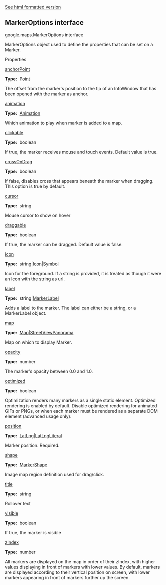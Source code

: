 [See html formatted version](https://huasofoundries.github.io/google-maps-documentation/MarkerOptions.html)


MarkerOptions interface
-----------------------

google.maps.MarkerOptions interface

MarkerOptions object used to define the properties that can be set on a Marker.

Properties

[anchorPoint](#MarkerOptions.anchorPoint)

**Type:**  [Point](Point.md)

The offset from the marker's position to the tip of an InfoWindow that has been opened with the marker as anchor.

[animation](#MarkerOptions.animation)

**Type:**  [Animation](Animation.md)

Which animation to play when marker is added to a map.

[clickable](#MarkerOptions.clickable)

**Type:**  boolean

If true, the marker receives mouse and touch events. Default value is true.

[crossOnDrag](#MarkerOptions.crossOnDrag)

**Type:**  boolean

If false, disables cross that appears beneath the marker when dragging. This option is true by default.

[cursor](#MarkerOptions.cursor)

**Type:**  string

Mouse cursor to show on hover

[draggable](#MarkerOptions.draggable)

**Type:**  boolean

If true, the marker can be dragged. Default value is false.

[icon](#MarkerOptions.icon)

**Type:**  string|[Icon](Icon.md)|[Symbol](Symbol.md)

Icon for the foreground. If a string is provided, it is treated as though it were an Icon with the string as url.

[label](#MarkerOptions.label)

**Type:**  string|[MarkerLabel](MarkerLabel.md)

Adds a label to the marker. The label can either be a string, or a MarkerLabel object.

[map](#MarkerOptions.map)

**Type:**  [Map](Map.md)|[StreetViewPanorama](StreetViewPanorama.md)

Map on which to display Marker.

[opacity](#MarkerOptions.opacity)

**Type:**  number

The marker's opacity between 0.0 and 1.0.

[optimized](#MarkerOptions.optimized)

**Type:**  boolean

Optimization renders many markers as a single static element. Optimized rendering is enabled by default. Disable optimized rendering for animated GIFs or PNGs, or when each marker must be rendered as a separate DOM element (advanced usage only).

[position](#MarkerOptions.position)

**Type:**  [LatLng](LatLng.md)|[LatLngLiteral](LatLngLiteral.md)

Marker position. Required.

[shape](#MarkerOptions.shape)

**Type:**  [MarkerShape](MarkerShape.md)

Image map region definition used for drag/click.

[title](#MarkerOptions.title)

**Type:**  string

Rollover text

[visible](#MarkerOptions.visible)

**Type:**  boolean

If true, the marker is visible

[zIndex](#MarkerOptions.zIndex)

**Type:**  number

All markers are displayed on the map in order of their zIndex, with higher values displaying in front of markers with lower values. By default, markers are displayed according to their vertical position on screen, with lower markers appearing in front of markers further up the screen.